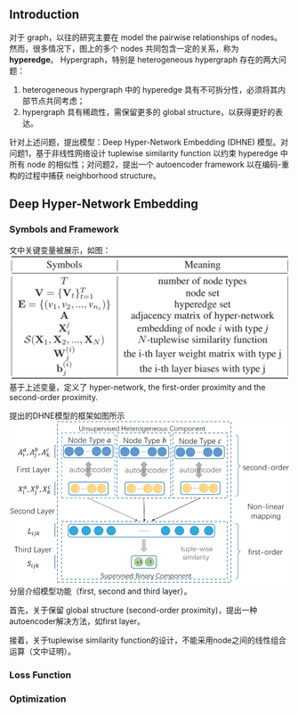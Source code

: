 ## Introduction ##

  对于 graph，以往的研究主要在 model the pairwise relationships of nodes。然而，很多情况下，图上的多个 nodes 共同包含一定的关系，称为 **hyperedge**。
  Hypergraph，特别是 heterogeneous hypergraph 存在的两大问题：
  1. heterogeneous hypergraph 中的 hyperedge 具有不可拆分性，必须将其内部节点共同考虑；
  2. hypergraph 具有稀疏性，需保留更多的 global structure，以获得更好的表达。
  
针对上述问题，提出模型：Deep Hyper-Network Embedding (DHNE) 模型。对问题1，基于非线性网络设计 tuplewise similarity function 以约束 hyperedge 中所有 node 的相似性；对问题2，提出一个 autoencoder framework 以在编码-重构的过程中捕获 neighborhood structure。

## Deep Hyper-Network Embedding ##
### Symbols and Framework ###
文中关键变量被展示，如图：
![image](https://github.com/limaosen0/Paper-Talk/blob/master/paper-note/AAAI2018/Structural_deep_embedding_for_hyper-networks/images/fig1.jpg)
基于上述变量，定义了 hyper-network, the first-order proximity and the second-order proximity.

提出的DHNE模型的框架如图所示
![image](https://github.com/limaosen0/Paper-Talk/blob/master/paper-note/AAAI2018/Structural_deep_embedding_for_hyper-networks/images/fig2.jpg)
分层介绍模型功能（first, second and third layer）。

首先，关于保留 global structure (second-order proximity)，提出一种autoencoder解决方法，如first layer。

接着，关于tuplewise similarity function的设计，不能采用node之间的线性组合运算（文中证明）。

### Loss Function ###
### Optimization ###

